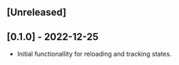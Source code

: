 ## [Unreleased]

## [0.1.0] - 2022-12-25

- Initial functionallity for reloading and tracking states. 
